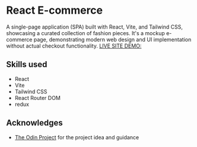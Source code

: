 # React E-commerce

A single-page application (SPA) built with React, Vite, and Tailwind CSS, showcasing a curated collection of fashion pieces.
It's a mockup e-commerce page, demonstrating modern web design and UI implementation without actual checkout functionality.
[LIVE SITE DEMO:](https://e-commerce-mockup.netlify.app/)

## Skills used

- React
- Vite
- Tailwind CSS
- React Router DOM
- redux

## Acknowledges

- [The Odin Project](https://www.theodinproject.com/lessons/node-path-react-new-shopping-cart) for the project idea and guidance
